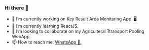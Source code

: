 ### Hi there 👋




- 🔭 I’m currently working on Key Result Area Monitaring App. 🖥
- 🌱 I’m currently learning ReactJS.
- 👯 I’m looking to collaborate on my Agriculteral Ttransport Pooling WebApp.
- 📫 How to reach me: <a href="https://wa.link/ivy8sl">WhatsApp 💬. </a> 

